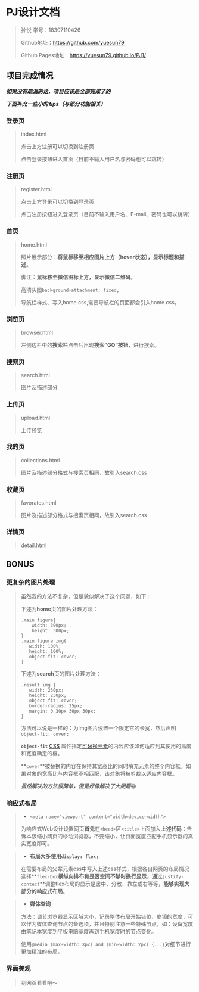 # PJ设计文档

> 孙悦	学号：18307110426
>
> Github地址：https://github.com/yuesun79
>
> Github Pages地址：https://yuesun79.github.io/PJ1/



## 项目完成情况

***如果没有疏漏的话，项目应该是全部完成了的***

***下面补充一些小的 tips（与部分功能相关）***



### 登录页

> index.html
>
> 点击上方注册可以切换到注册页
>
> 点击登录按钮进入首页（目前不输入用户名与密码也可以跳转）

### 注册页

> register.html
>
> 点击上方登录可以切换到登录页
>
> 点击注册按钮进入登录页（目前不输入用户名、E-mail、密码也可以跳转）

### 首页

>home.html
>
>照片展示部分：**将鼠标移至相应图片上方（hover状态），显示标题和描述**。
>
>脚注：**鼠标移至微信图标上方，显示微信二维码**。
>
>高清头图`background-attachment: fixed;`
>
>导航栏样式、写入home.css,需要导航栏的页面都会引入home.css。

### 浏览页

>browser.html
>
>左侧边栏中的**搜索栏**点击后出现**搜索”GO“按钮**，进行搜索。

### 搜索页

> search.html
>
> 图片及描述部分

### 上传页

> upload.html
>
> 上传预览

### 我的页

>collections.html
>
>图片及描述部分格式与搜索页相同，故引入search.css

### 收藏页

>favorates.html
>
>图片及描述部分格式与搜索页相同，故引入search.css

### 详情页

>detail.html



## BONUS

### 更复杂的图片处理

>虽然我的方法不复杂，但是貌似解决了这个问题，如下：
>
>下述为**home**页的图片处理方法：
>
>```
>.main figure{
>     width: 300px;
>     height: 300px;
> }
>.main figure img{
>    width: 100%;
>    height: 100%;
>    object-fit: cover;
>}
>```
>
>下述为**search**页的图片处理方法：
>
>```
>.result img {
>    width: 230px;
>    height: 230px;
>    object-fit: cover;
>    border-radius: 25px;
>    margin: 0 30px 30px 30px;
>}
>```
>
>方法可以说是一样的：为img图片设置一个限定它的长宽，然后声明`object-fit: cover;`
>
>**`object-fit`** [CSS](https://developer.mozilla.org/zh-CN/docs/Web/CSS) 属性指定[可替换元素](https://developer.mozilla.org/zh-CN/docs/Web/CSS/Replaced_element)的内容应该如何适应到其使用的高度和宽度确定的框。
>
>**`cover`**被替换的内容在保持其宽高比的同时填充元素的整个内容框。如果对象的宽高比与内容框不相匹配，该对象将被剪裁以适应内容框。
>
>***虽然解决的方法很简单，但是好像解决了大问题***:joy:

### 响应式布局

> * `<meta name="viewport" content="width=device-width">`
>
> 为响应式Web设计设置网页**首先**在`<head>`区`<title>`上面加入**上述代码**：告诉本该缩小网页的移动浏览器，不要缩小，让页面宽度匹配手机显示器的真实宽度即可。

>* **布局大多使用`display: flex;`**
>
>在需要布局的父辈元素css中写入上述css样式，根据各自网页的布局情况选择**`flex-box`**横纵向排布和是否空间不够时换行显示，通过**`justify-contect`**调整flex布局的显示是居中、分散、靠左或右等等，**能够实现大部分的响应式布局**。

>* **媒体查询**
>
>方法：调节浏览器显示区域大小，记录整体布局开始错位、崩塌的宽度，可以作为媒体查询节点的备选项，并且特别注意一些特殊节点，如：设备宽度由笔记本宽度到平板电脑宽度再到手机宽度时的节点变化。
>
>使用`@media (max-width: Xpx) and (min-width: Ypx) {...}`对细节进行更加精准的布局。

### 界面美观

> 到网页看看吧～





